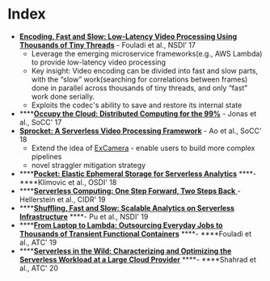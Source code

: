 # Index

* [**Encoding, Fast and Slow: Low-Latency Video Processing Using Thousands of Tiny Threads**](https://www.usenix.org/system/files/conference/nsdi17/nsdi17-fouladi.pdf) - Fouladi et al., NSDI’ 17
  * Leverage the emerging microservice frameworks\(e.g., AWS Lambda\) to provide low-latency video processing
  * Key insight: Video encoding can be divided into fast and slow parts, with the “slow” work\(searching for correlations between frames\) done in parallel across thousands of tiny threads, and only “fast” work done serially.
  * Exploits the codec's ability to save and restore its internal state
* \*\*\*\*[**Occupy the Cloud: Distributed Computing for the 99%**](https://shivaram.org/publications/pywren-socc17.pdf) - Jonas et al., SoCC' 17
* [**Sprocket: A Serverless Video Processing Framework**](http://cseweb.ucsd.edu/~gmporter/papers/socc18-sprocket.pdf) - Ao et al., SoCC’ 18
  * Extend the idea of [ExCamera](https://www.usenix.org/system/files/conference/nsdi17/nsdi17-fouladi.pdf) - enable users to build more complex pipelines
  * novel straggler mitigation strategy 
* \*\*\*\*[**Pocket: Elastic Ephemeral Storage for Serverless Analytics**](https://www.usenix.org/conference/osdi18/presentation/klimovic) ****- ****Klimovic et al., OSDI' 18
* \*\*\*\*[**Serverless Computing: One Step Forward, Two Steps Back** ](http://cidrdb.org/cidr2019/papers/p119-hellerstein-cidr19.pdf)- Hellerstein et al., CIDR' 19
* \*\*\*\*[**Shuffling, Fast and Slow: Scalable Analytics on Serverless Infrastructure**](https://www.usenix.org/conference/nsdi19/presentation/pu) ****- Pu et al., NSDI' 19
* \*\*\*\*[**From Laptop to Lambda: Outsourcing Everyday Jobs to Thousands of Transient Functional Containers**](https://www.usenix.org/conference/atc19/presentation/fouladi) ****- ****Fouladi et al., ATC' 19
* \*\*\*\*[**Serverless in the Wild: Characterizing and Optimizing the Serverless Workload at a Large Cloud Provider**](https://www.usenix.org/conference/atc20/presentation/shahrad) ****- ****Shahrad et al., ATC' 20



